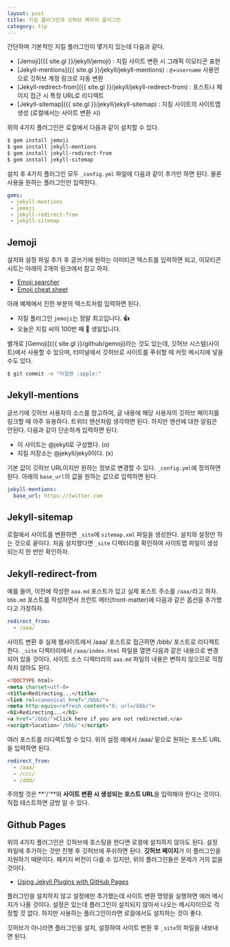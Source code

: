 ```yaml
---
layout: post
title: 지킬 플러그인과 깃허브 페이지 플러그인
category: tip
---
```


간단하며 기본적인 지킬 플러그인이 몇가지 있는데 다음과 같다.

 - [Jemoji]({{ site.gl }}/jekyll/jemoji) : 지킬 사이트 변환 시 그래픽 이모티콘 표현
 - [Jekyll-mentions]({{ site.gl }}/jekyll/jekyll-mentions) : `@`+`username` 사용만으로 깃허브 계정 링크로 자동 변환
 - [Jekyll-redirect-from]({{ site.gl }}/jekyll/jekyll-redirect-from) : 포스트나 페이지 접근 시 특정 URL로 리디렉트
 - [Jekyll-sitemap]({{ site.gl }}/jekyll/jekyll-sitemap) : 지킬 사이트의 사이트맵 생성 (로컬에서는 사이트 변환 시)

위의 4가지 플러그인은 로컬에서 다음과 같이 설치할 수 있다.

```bash
$ gem install jemoji
$ gem install jekyll-mentions
$ gem install jekyll-redirect-from
$ gem install jekyll-sitemap
```

설치 후 4가지 플러그인 모두 `_config.yml` 파일에 다음과 같이 추가만 하면 된다. 물론 사용을 원하는 플러그인만 입력한다.

```yaml
gems:
 - jekyll-mentions
 - jemoji
 - jekyll-redirect-from
 - jekyll-sitemap
```

## Jemoji

설치와 설정 파일 추가 후 글쓰기에 원하는 이미티콘 텍스트를 입력하면 되고, 이모티콘 시트는 아래의 2개의 링크에서 참고 하자.

 - [Emoji searcher](http://emoji.muan.co/)
 - [Emoji cheat sheet](http://www.emoji-cheat-sheet.com/)

아래 예제에서 진한 부분의 텍스트처럼 입력하면 된다.

 - 지킬 플러그인 `jemoji`는 정말 최고입니다. **:+1:**
 - 오늘은 지킬 씨의 100번 째 **:100:** 생일입니다.

별개로 [Gemoji]({{ site.gl }}/github/gemoji)라는 것도 있는데, 깃허브 시스템(사이트)에서 사용할 수 있으며, 터미널에서 깃허브로 사이트를 푸쉬할 때 커밋 메시지에 넣을 수도 있다.

```bash
$ git commit -m "아침엔 :apple:"
```

## Jekyll-mentions

글쓰기에 깃허브 사용자의 소스를 참고하여, 글 내용에 해당 사용자의 깃허브 페이지를 링크할 때 아주 유용하다. 트위터 맨션처럼 생각하면 된다. 하지만 맨션에 대한 알림은 안된다. 다음과 같이 단순하게 입력하면 된다.

 - 이 사이트는 @jekyll로 구성했다. (o)
 - 지킬 저장소는 @jekyll/jekyll이다. (x)

기본 값이 깃허브 URL이지만 원하는 정보로 변경할 수 있다. `_config.yml`에 정의하면 된다. 아래의 `base_url`의 값을 원하는 값으로 입력하면 된다.

```yaml
jekyll-mentions:
  base_url: https://twitter.com
```

## Jekyll-sitemap

로컬에서 사이트를 변환하면 `_site`에 `sitemap.xml` 파일을 생성한다. 설치와 설정만 하는 것으로 끝이다. 처음 설치했다면 `_site` 디렉터리를 확인하여 사이트맵 파일이 생성되는지 한 번만 확인하자.

## Jekyll-redirect-from

예를 들어, 이전에 작성한 `aaa.md` 포스트가 있고 실제 포스트 주소를 `/aaa/`라고 하자. `bbb.md` 포스트를 작성하면서 프런트 메터(front-matter)에 다음과 같은 옵션을 추가했다고 가정하자.

```yaml
redirect_from:
  - /aaa/
```

사이트 변환 후 실제 웹사이트에서 /aaa/ 포스트로 접근하면 /bbb/ 포스트로 리디렉트한다. `_site` 디렉터리에서 `/aaa/index.html` 파일을 열면 다음과 같은 내용으로 변경되어 있을 것이다. 사이트 소스 디렉터리의 `aaa.md` 파일의 내용은 변하지 않으므로 걱정하지 않아도 된다.

```html
<!DOCTYPE html>
<meta charset=utf-8>
<title>Redirecting...</title>
<link rel=canonical href="/bbb/">
<meta http-equiv=refresh content="0; url=/bbb/">
<h1>Redirecting...</h1>
<a href="/bbb/">Click here if you are not redirected.</a>
<script>location='/bbb/'</script>
```

여러 포스트를 리디렉트할 수 있다. 위의 설정 예에서 /aaa/ 밑으로 원하는 포스트 URL을 입력하면 된다.

```yaml
redirect_from:
  - /aaa/
  - /ccc/
  - /ddd/
```

주의할 것은 **'/'**와 **사이트 변환 시 생성되는 포스트 URL**을 입력해야 한다는 것이다. 직접 테스트하면 금방 알 수 있다.

## Github Pages

위의 4가지 플러그인은 깃허브에 호스팅을 한다면 로컬에 설치하지 않아도 된다. 설정 파일에 추가하는 것만 진행 후 깃허브에 푸쉬하면 된다. **깃허브 페이지**가 이 플러그인을 지원하기 때문이다. 패키지 버전이 다를 수 있지만, 위의 플러그인들은 문제가 거의 없을 것이다.

 - [Using Jekyll Plugins with GitHub Pages](https://help.github.com/articles/using-jekyll-plugins-with-github-pages/)

플러그인을 설치하지 않고 설정에만 추가했는데 사이트 변환 명령을 실행하면 에러 메시지가 나올 것이다. 설정은 있는데 플러그인이 설치되지 않아서 나오는 메시지이므로 걱정할 것 없다. 하지만 사용하는 플러그인이라면 로컬에서도 설치하는 것이 좋다.

깃허브가 아니라면 플러그인을 설치, 설정하여 사이트 변환 후 `_site`의 파일을 내보내면 된다.
